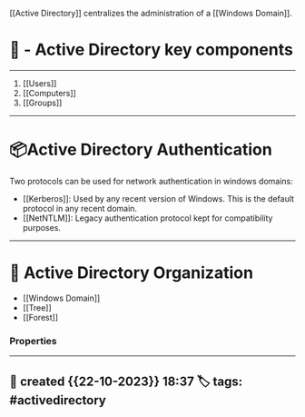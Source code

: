 
[[Active Directory]] centralizes the administration of a [[Windows Domain]]. 

# 🚀 - Active Directory key components
---
1. [[Users]]
2. [[Computers]]
3. [[Groups]]

--- 
# 📦Active Directory Authentication

Two protocols can be used for network authentication in windows domains:

- [[Kerberos]]: Used by any recent version of Windows. This is the default protocol in any recent domain.
- [[NetNTLM]]: Legacy authentication protocol kept for compatibility purposes.

--- 
# 🌳 Active Directory Organization

- [[Windows Domain]]
- [[Tree]]
- [[Forest]]

### Properties
---
📆 created   {{22-10-2023}} 18:37
🏷️ tags: #activedirectory
---
